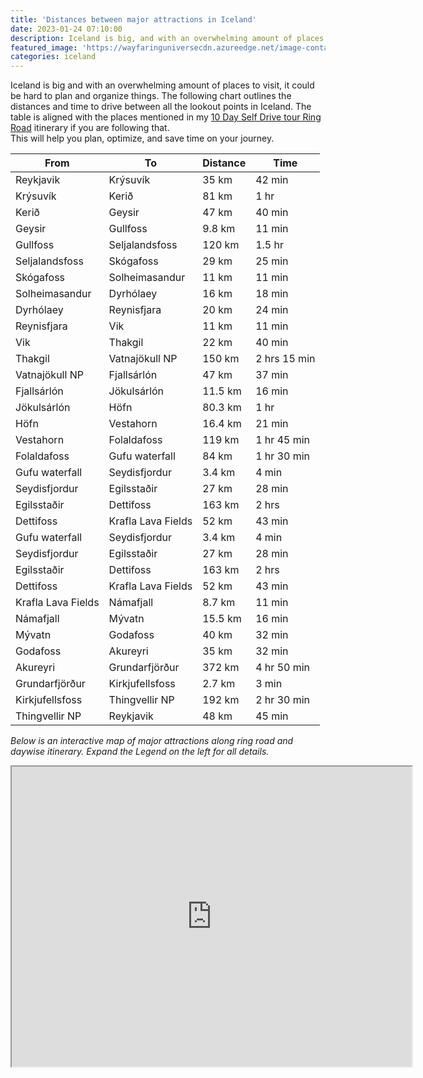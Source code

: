 ```yaml
---
title: 'Distances between major attractions in Iceland'
date: 2023-01-24 07:10:00
description: Iceland is big, and with an overwhelming amount of places to visit, it could be hard to plan and organize things. The following chart outlines the distances and time to drive between all the lookout points in Iceland. This will help you plan, optimize, and save time on your journey.
featured_image: 'https://wayfaringuniversecdn.azureedge.net/image-container/thumbnails/iceland/icelandblog.jpg'
categories: iceland
---
```


Iceland is big and with an overwhelming amount of places to visit, it could be hard to plan and organize things.
The following chart outlines the distances and time to drive between all the lookout points in Iceland. The table is aligned with the places mentioned in my [10 Day Self Drive tour Ring Road](https://wayfaringuniverse.com/iceland/self-driving-iceland-ring-road) itinerary if you are following that.<br>
This will help you plan, optimize, and save time on your journey.


| From              | To            | Distance  | Time     |
|-------------------|---------------|-----------|----------|
| Reykjavik         | Krýsuvík      | 35 km     | 42 min   |
| Krýsuvík          | Kerið         | 81 km     | 1 hr     |
| Kerið             | Geysir        | 47 km     | 40 min   |
| Geysir            | Gullfoss      | 9.8 km    | 11 min   |
| Gullfoss          | Seljalandsfoss| 120 km    | 1.5 hr   |
| Seljalandsfoss    | Skógafoss     | 29 km     | 25 min   |
| Skógafoss         | Solheimasandur| 11 km     | 11 min   |
| Solheimasandur    | Dyrhólaey     | 16 km     | 18 min   |
| Dyrhólaey         | Reynisfjara   | 20 km     | 24 min   |
| Reynisfjara       | Vik           | 11 km     | 11 min   |
| Vik               | Thakgil       | 22 km     | 40 min   |
| Thakgil           | Vatnajökull NP| 150 km    | 2 hrs 15 min   |
| Vatnajökull NP    | Fjallsárlón   | 47 km     | 37 min   |
| Fjallsárlón       | Jökulsárlón   | 11.5 km   | 16 min   |
| Jökulsárlón       | Höfn          | 80.3 km   | 1 hr     |
| Höfn              | Vestahorn     | 16.4 km   | 21 min   |
| Vestahorn         | Folaldafoss   | 119 km    | 1 hr 45 min|
| Folaldafoss       | Gufu waterfall| 84 km     | 1 hr 30 min|
| Gufu waterfall    | Seydisfjordur | 3.4 km    | 4 min    |
| Seydisfjordur     | Egilsstaðir   | 27 km     | 28 min   |
| Egilsstaðir       | Dettifoss     | 163 km    | 2 hrs    |
| Dettifoss         | Krafla Lava Fields| 52 km | 43 min   |
| Gufu waterfall    | Seydisfjordur | 3.4 km    | 4 min    |
| Seydisfjordur     | Egilsstaðir   | 27 km     | 28 min   |
| Egilsstaðir       | Dettifoss     | 163 km    | 2 hrs    |
| Dettifoss         | Krafla Lava Fields| 52 km | 43 min   |
| Krafla Lava Fields| Námafjall     | 8.7 km    | 11 min   |
| Námafjall         | Mývatn        | 15.5 km   | 16 min   |
| Mývatn            | Godafoss      | 40 km     | 32 min   |
| Godafoss          | Akureyri      | 35 km     | 32 min   |
| Akureyri          | Grundarfjörður| 372 km    | 4 hr 50 min|
| Grundarfjörður    | Kirkjufellsfoss| 2.7 km   | 3 min    |
| Kirkjufellsfoss   | Thingvellir NP| 192 km    | 2 hr 30 min   |
| Thingvellir NP    | Reykjavik     |48 km      | 45 min   |


*Below is an interactive map of major attractions along ring road and daywise itinerary. Expand the Legend on the left for all details.*<br>
<p class="responsive-iframe-container">
<iframe class="responsive-iframe" src="https://www.google.com/maps/d/embed?mid=17bYm2RKOqlQlIMKGopcZYNWiimCWmGqY" width="640" height="480"></iframe>
</p>

<br/>

